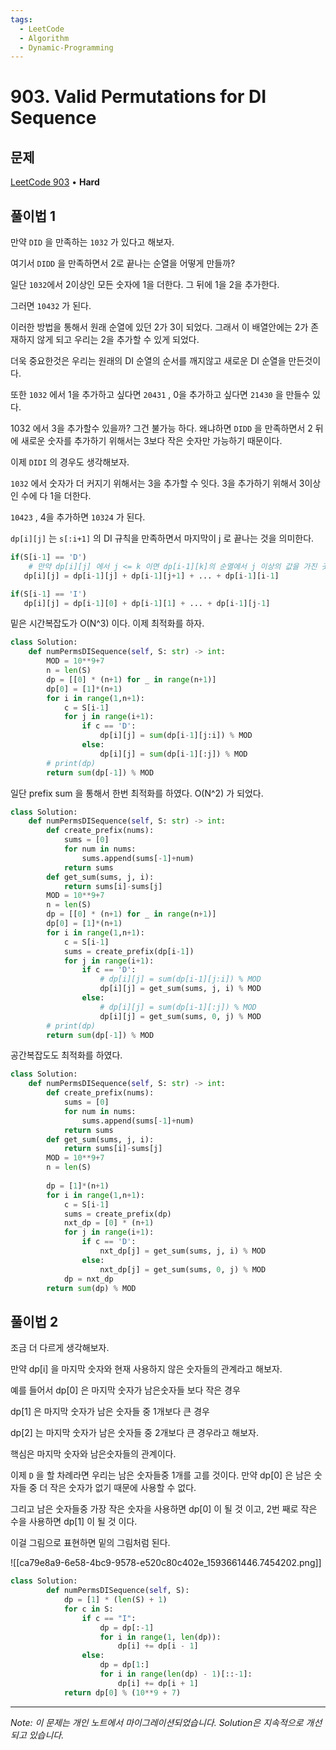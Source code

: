 ```yaml
---
tags:
  - LeetCode
  - Algorithm
  - Dynamic-Programming
---
```


# 903. Valid Permutations for DI Sequence

## 문제

[LeetCode 903](https://leetcode.com/problems/valid-permutations-for-di-sequence/) • **Hard**

## 풀이법 1

  

만약 `DID` 을 만족하는 `1032` 가 있다고 해보자.

여기서 `DIDD` 을 만족하면서 2로 끝나는 순열을 어떻게 만들까?

  

일단 `1032`에서 2이상인 모든 숫자에 1을 더한다. 그 뒤에 1을 2을 추가한다.

그러면 `10432` 가 된다.

이러한 방법을 통해서 원래 순열에 있던 2가 3이 되었다. 그래서 이 배열안에는 2가 존재하지 않게 되고 우리는 2을 추가할 수 있게 되었다.

더욱 중요한것은 우리는 원래의 DI 순열의 순서를 깨지않고 새로운 DI 순열을 만든것이다.

또한 `1032` 에서 1을 추가하고 싶다면 `20431` , 0을 추가하고 싶다면 `21430` 을 만들수 있다.

  

1032 에서 3을 추가할수 있을까? 그건 불가능 하다. 왜냐하면 `DIDD` 을 만족하면서 2 뒤에 새로운 숫자를 추가하기 위해서는 3보다 작은 숫자만 가능하기 때문이다.

  

이제 `DIDI` 의 경우도 생각해보자.

`1032` 에서 숫자가 더 커지기 위해서는 3을 추가할 수 잇다. 3을 추가하기 위해서 3이상인 수에 다 1을 더한다.

`10423` , 4을 추가하면 `10324` 가 된다.

  

`dp[i][j]` 는 `s[:i+1]` 의 DI 규칙을 만족하면서 마지막이 j 로 끝나는 것을 의미한다.

```python
if(S[i-1] == 'D')
	# 만약 dp[i][j] 에서 j <= k 이면 dp[i-1][k]의 순열에서 j 이상의 값을 가진 곳은 +1을 하고 마지막에 j 을 넣어주면 된다.
   dp[i][j] = dp[i-1][j] + dp[i-1][j+1] + ... + dp[i-1][i-1]

if(S[i-1] == 'I') 
   dp[i][j] = dp[i-1][0] + dp[i-1][1] + ... + dp[i-1][j-1]
```

  

밑은 시간복잡도가 O(N^3) 이다. 이제 최적화를 하자.

```python
class Solution:
    def numPermsDISequence(self, S: str) -> int:
        MOD = 10**9+7
        n = len(S)
        dp = [[0] * (n+1) for _ in range(n+1)]
        dp[0] = [1]*(n+1)
        for i in range(1,n+1):
            c = S[i-1]
            for j in range(i+1):
                if c == 'D':
                    dp[i][j] = sum(dp[i-1][j:i]) % MOD
                else:
                    dp[i][j] = sum(dp[i-1][:j]) % MOD
        # print(dp)
        return sum(dp[-1]) % MOD
```

  

일단 prefix sum 을 통해서 한번 최적화를 하였다. O(N^2) 가 되었다.

```python
class Solution:
    def numPermsDISequence(self, S: str) -> int:
        def create_prefix(nums):
            sums = [0]
            for num in nums:
                sums.append(sums[-1]+num)
            return sums
        def get_sum(sums, j, i):
            return sums[i]-sums[j]
        MOD = 10**9+7
        n = len(S)
        dp = [[0] * (n+1) for _ in range(n+1)]
        dp[0] = [1]*(n+1)
        for i in range(1,n+1):
            c = S[i-1]
            sums = create_prefix(dp[i-1])
            for j in range(i+1):
                if c == 'D':
                    # dp[i][j] = sum(dp[i-1][j:i]) % MOD
                    dp[i][j] = get_sum(sums, j, i) % MOD
                else:
                    # dp[i][j] = sum(dp[i-1][:j]) % MOD
                    dp[i][j] = get_sum(sums, 0, j) % MOD
        # print(dp)
        return sum(dp[-1]) % MOD
```

  

  

공간복잡도도 최적화를 하였다.

```python
class Solution:
    def numPermsDISequence(self, S: str) -> int:
        def create_prefix(nums):
            sums = [0]
            for num in nums:
                sums.append(sums[-1]+num)
            return sums
        def get_sum(sums, j, i):
            return sums[i]-sums[j]
        MOD = 10**9+7
        n = len(S)
        
        dp = [1]*(n+1)
        for i in range(1,n+1):
            c = S[i-1]
            sums = create_prefix(dp)
            nxt_dp = [0] * (n+1)
            for j in range(i+1):
                if c == 'D':
                    nxt_dp[j] = get_sum(sums, j, i) % MOD
                else:
                    nxt_dp[j] = get_sum(sums, 0, j) % MOD
            dp = nxt_dp
        return sum(dp) % MOD
```

  

  

## 풀이법 2

조금 더 다르게 생각해보자.

만약 dp[i] 을 마지막 숫자와 현재 사용하지 않은 숫자들의 관계라고 해보자.

예를 들어서 dp[0] 은 마지막 숫자가 남은숫자들 보다 작은 경우

dp[1] 은 마지막 숫자가 남은 숫자들 중 1개보다 큰 경우

dp[2] 는 마지막 숫자가 남은 숫자들 중 2개보다 큰 경우라고 해보자.

핵심은 마지막 숫자와 남은숫자들의 관계이다.

이제 `D` 을 할 차례라면 우리는 남은 숫자들중 1개를 고를 것이다. 만약 dp[0] 은 남은 숫자들 중 더 작은 숫자가 없기 때문에 사용할 수 없다.

그리고 남은 숫자들중 가장 작은 숫자을 사용하면 dp[0] 이 될 것 이고, 2번 째로 작은 수을 사용하면 dp[1] 이 될 것 이다.

  

이걸 그림으로 표현하면 밑의 그림처럼 된다.

![[ca79e8a9-6e58-4bc9-9578-e520c80c402e_1593661446.7454202.png]]

```python
class Solution:
        def numPermsDISequence(self, S):
            dp = [1] * (len(S) + 1)
            for c in S:
                if c == "I":
                    dp = dp[:-1]
                    for i in range(1, len(dp)):
                        dp[i] += dp[i - 1]
                else:
                    dp = dp[1:]
                    for i in range(len(dp) - 1)[::-1]:
                        dp[i] += dp[i + 1]
            return dp[0] % (10**9 + 7)
```

---

*Note: 이 문제는 개인 노트에서 마이그레이션되었습니다. Solution은 지속적으로 개선되고 있습니다.*
